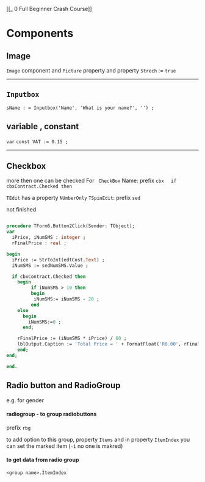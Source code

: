 [[_  0 Full Beginner Crash Course]]

# Components

## Image

`Image` component and `Picture` property
and property `Strech` := `true` 

---
## `Inputbox`

`sName : = Inputbox('Name', 'What is your name?', '') ; `

## variable , constant

`var`
`const VAT := 0.15 ;`

---
## Checkbox
more then one can be checked
For ` CheckBox` Name: prefix `cbx`
`  if cbxContract.Checked then`

`TEdit` has a property `NUmberOnly`
`TSpinEdit`: prefix `sed`

not finished
```pascal

procedure TForm6.Button2Click(Sender: TObject);
var
  iPrice, iNumSMS : integer ;
  rFinalPrice : real ;

begin
  iPrice := StrToInt(edtCost.Text) ;
  iNumSMS := sedNumSMS.Value ;

  if cbxContract.Checked then
    begin
         if iNumSMS > 10 then
         begin
          iNumSMS:= iNumSMS - 20 ;
         end
    else
      begin
        iNumSMS:=0 ;
      end;

    rFinalPrice := (iNumSMS * iPrice) / 60 ;
    lblOutput.Caption := 'Total Price = ' + FormatFloat('R0.00', rFinalPrice) ;
    end;
end;

end.

```

## Radio button and RadioGroup
e.g. for gender
#### radiogroup - to group radiobuttons
prefix `rbg`

to add option to this group, property `Items`
and in property `ItemIndex` you can set the marked item (`-1` no one is makred)

#### to get data from radio group
`<group name>.ItemIndex`




